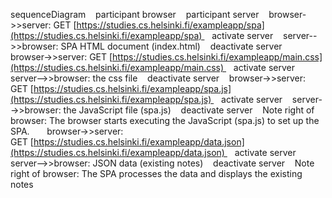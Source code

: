 sequenceDiagram    participant browser    participant server    browser->>server: GET [https://studies.cs.helsinki.fi/exampleapp/spa](https://studies.cs.helsinki.fi/exampleapp/spa)    activate server    server-->>browser: SPA HTML document (index.html)    deactivate server    browser->>server: GET [https://studies.cs.helsinki.fi/exampleapp/main.css](https://studies.cs.helsinki.fi/exampleapp/main.css)    activate server    server-->>browser: the css file    deactivate server    browser->>server: GET [https://studies.cs.helsinki.fi/exampleapp/spa.js](https://studies.cs.helsinki.fi/exampleapp/spa.js)    activate server    server-->>browser: the JavaScript file (spa.js)    deactivate server    Note right of browser: The browser starts executing the JavaScript (spa.js) to set up the SPA.       browser->>server: GET [https://studies.cs.helsinki.fi/exampleapp/data.json](https://studies.cs.helsinki.fi/exampleapp/data.json)    activate server    server-->>browser: JSON data (existing notes)    deactivate server    Note right of browser: The SPA processes the data and displays the existing notes